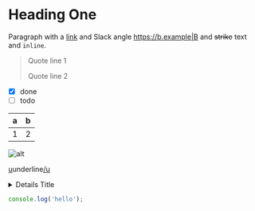 # Heading One

Paragraph with a [link](https://a.example) and Slack angle <https://b.example|B> and ~~strike~~ text and `inline`.

> Quote line 1
>
> Quote line 2

- [x] done
- [ ] todo

| a   | b   |
| --- | --- |
| 1   | 2   |

![alt](https://img.example/x.png)

[u](u)underline[/u](/u)

<details><summary>Details Title</summary>

Inside details paragraph.

</details>

```js
console.log('hello');
```
